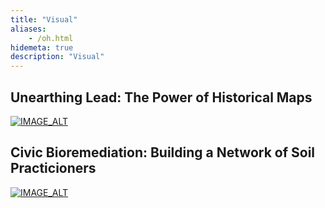 ```yaml
---
title: "Visual"
aliases:
    - /oh.html
hidemeta: true
description: "Visual"
---
```


## Unearthing Lead: The Power of Historical Maps
[![IMAGE_ALT](https://img.youtube.com/vi/S6tZfiOTeCA/0.jpg)](https://www.youtube.com/watch?v=S6tZfiOTeCA)

## Civic Bioremediation: Building a Network of Soil Practicioners
[![IMAGE_ALT](https://img.youtube.com/vi/IE-S6tZfiOTeCA/0.jpg)](https://www.youtube.com/watch?v=S6tZfiOTeCA)

